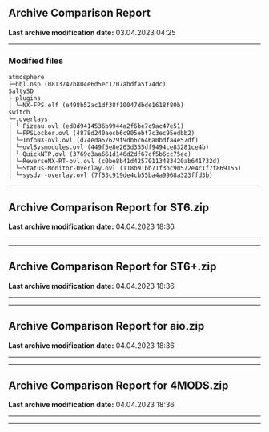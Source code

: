 <h2>Archive Comparison Report</h2><b>Last archive modification date:</b> 03.04.2023 04:25<hr>

<h3>Modified files</h3>
<code>atmosphere
├─hbl.nsp (0813747b804e6d5ec1707abdfa5f74dc)
SaltySD
├─plugins
│ └─NX-FPS.elf (e498b52ac1df38f10047dbde1618f80b)
switch
└─.overlays
│ └─Fizeau.ovl (ed8d9414536b9944a2f6be7c9ac47e51)
│ └─FPSLocker.ovl (4878d240aecb6c905ebf7c3ec95edbb2)
│ └─InfoNX-ovl.ovl (d74eda57629f9db6c646a0bdfa4e57df)
│ └─ovlSysmodules.ovl (449f5e8e263d355df9494ce83281ce4b)
│ └─QuickNTP.ovl (3769c3aa661d146d2df67cf5b6cc75ec)
│ └─ReverseNX-RT-ovl.ovl (c0be8b41d42570113483420ab641732d)
│ └─Status-Monitor-Overlay.ovl (118b91bb71f3bc90572e4c1f7f869155)
│ └─sysdvr-overlay.ovl (7f53c919de4cb55ba4a9968a323ffd3b)
</code>

<hr>

<h2>Archive Comparison Report for <b>ST6.zip</b></h2><b>Last archive modification date:</b> 04.04.2023 18:36<hr>

<hr>

<h2>Archive Comparison Report for <b>ST6+.zip</b></h2><b>Last archive modification date:</b> 04.04.2023 18:36<hr>

<hr>

<h2>Archive Comparison Report for <b>aio.zip</b></h2><b>Last archive modification date:</b> 04.04.2023 18:36<hr>

<hr>

<h2>Archive Comparison Report for <b>4MODS.zip</b></h2><b>Last archive modification date:</b> 04.04.2023 18:36<hr>

<hr>

